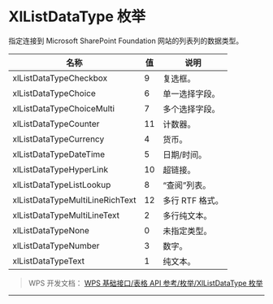 # XlListDataType 枚举

指定连接到 Microsoft SharePoint Foundation 网站的列表列的数据类型。

| 名称                            | 值  | 说明            |
|---------------------------------|-----|-----------------|
| xlListDataTypeCheckbox          | 9   | 复选框。        |
| xlListDataTypeChoice            | 6   | 单一选择字段。  |
| xlListDataTypeChoiceMulti       | 7   | 多个选择字段。  |
| xlListDataTypeCounter           | 11  | 计数器。        |
| xlListDataTypeCurrency          | 4   | 货币。          |
| xlListDataTypeDateTime          | 5   | 日期/时间。     |
| xlListDataTypeHyperLink         | 10  | 超链接。        |
| xlListDataTypeListLookup        | 8   | “查阅”列表。    |
| xlListDataTypeMultiLineRichText | 12  | 多行 RTF 格式。 |
| xlListDataTypeMultiLineText     | 2   | 多行纯文本。    |
| xlListDataTypeNone              | 0   | 未指定类型。    |
| xlListDataTypeNumber            | 3   | 数字。          |
| xlListDataTypeText              | 1   | 纯文本。        |

> WPS 开发文档： [WPS 基础接口/表格 API 参考/枚举/XlListDataType 枚举](https://qn.cache.wpscdn.cn/encs/doc/office_v19/topics/WPS%20%E5%9F%BA%E7%A1%80%E6%8E%A5%E5%8F%A3/%E8%A1%A8%E6%A0%BC%20API%20%E5%8F%82%E8%80%83/%E6%9E%9A%E4%B8%BE/XlListDataType%20%E6%9E%9A%E4%B8%BE.html)

------------------------------------------------------------------------
